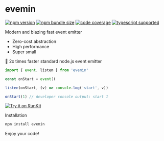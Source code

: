 # evemin

[![npm version](https://img.shields.io/npm/v/evemin?style=flat-square)](https://www.npmjs.com/package/evemin) [![npm bundle size](https://img.shields.io/bundlephobia/minzip/evemin?style=flat-square)](https://bundlephobia.com/result?p=evemin) [![code coverage](https://img.shields.io/coveralls/github/re-js/evemin?style=flat-square)](https://coveralls.io/github/re-js/evemin) [![typescript supported](https://img.shields.io/npm/types/typescript?style=flat-square)](index.d.ts)

Modern and blazing fast event emitter

- Zero-cost abstraction
- High performance
- Super small

🌈 2x times faster standard node.js event emitter

```javascript
import { event, listen } from 'evemin'

const onStart = event()

listen(onStart, (v) => console.log('start', v))

onStart(1) // developer console output: start 1
```

[![Try it on RunKit](https://badge.runkitcdn.com/>.svg)](https://runkit.com/betula/62f6253e0533460009786124)

Installation

```bash
npm install evemin
```

Enjoy your code!